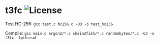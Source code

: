 # t3fc ![License](https://dl.dropboxusercontent.com/s/cul64jahsd3cg14/license.svg?dl=0)

Test HC-256: `gcc test.c hc256.c -O3 -o test_hc256`

Compile: `gcc main.c argon2/*.c skein3fish/*.c randombytes/*.c -O3 -o t3fc -lpthread`